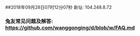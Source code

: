 ##2018年09月28日07时12分07秒 新址: 104.248.8.72
### 兔友常见问题及解答: https://github.com/wanggonging/d/blob/w/FAQ.md
